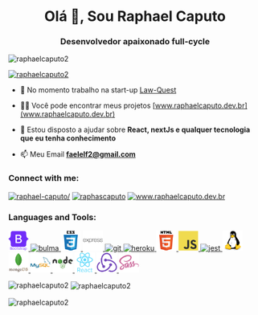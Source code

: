 <h1 align="center">Olá 👋, Sou Raphael Caputo</h1>
<h3 align="center">Desenvolvedor apaixonado full-cycle</h3>

<p align="left"> <img src="https://komarev.com/ghpvc/?username=raphaelcaputo2&label=Profile%20views&color=0e75b6&style=flat" alt="raphaelcaputo2" /> </p>

<p align="left"> <a href="https://github.com/ryo-ma/github-profile-trophy"><img src="https://github-profile-trophy.vercel.app/?username=raphaelcaputo2" alt="raphaelcaputo2" /></a> </p>

- 🔭 No momento trabalho na start-up [Law-Quest](https://lawquest.com.br/)

- 👨‍💻 Você pode encontrar meus projetos [www.raphaelcaputo.dev.br](www.raphaelcaputo.dev.br)

- 💬 Estou disposto a ajudar sobre **React, nextJs e qualquer tecnologia que eu tenha conhecimento**

- 📫 Meu Email **faelelf2@gmail.com**

<h3 align="left">Connect with me:</h3>
<p align="left">
<a href="https://linkedin.com/in/raphael-caputo/" target="blank"><img align="center" src="https://cdn.jsdelivr.net/npm/simple-icons@3.0.1/icons/linkedin.svg" alt="raphael-caputo/" height="30" width="40" /></a>
<a href="https://instagram.com/raphascaputo" target="blank"><img align="center" src="https://cdn.jsdelivr.net/npm/simple-icons@3.0.1/icons/instagram.svg" alt="raphascaputo" height="30" width="40" /></a>
<a href="/www.raphaelcaputo.dev.br" target="blank"><img align="center" src="https://cdn.jsdelivr.net/npm/simple-icons@3.0.1/icons/rss.svg" alt="www.raphaelcaputo.dev.br" height="30" width="40" /></a>
</p>

<h3 align="left">Languages and Tools:</h3>
<p align="left"> <a href="https://getbootstrap.com" target="_blank"> <img src="https://raw.githubusercontent.com/devicons/devicon/master/icons/bootstrap/bootstrap-plain-wordmark.svg" alt="bootstrap" width="40" height="40"/> </a> <a href="https://bulma.io/" target="_blank"> <img src="https://raw.githubusercontent.com/gilbarbara/logos/804dc257b59e144eaca5bc6ffd16949752c6f789/logos/bulma.svg" alt="bulma" width="40" height="40"/> </a> <a href="https://www.w3schools.com/css/" target="_blank"> <img src="https://raw.githubusercontent.com/devicons/devicon/master/icons/css3/css3-original-wordmark.svg" alt="css3" width="40" height="40"/> </a> <a href="https://expressjs.com" target="_blank"> <img src="https://raw.githubusercontent.com/devicons/devicon/master/icons/express/express-original-wordmark.svg" alt="express" width="40" height="40"/> </a> <a href="https://git-scm.com/" target="_blank"> <img src="https://www.vectorlogo.zone/logos/git-scm/git-scm-icon.svg" alt="git" width="40" height="40"/> </a> <a href="https://heroku.com" target="_blank"> <img src="https://www.vectorlogo.zone/logos/heroku/heroku-icon.svg" alt="heroku" width="40" height="40"/> </a> <a href="https://www.w3.org/html/" target="_blank"> <img src="https://raw.githubusercontent.com/devicons/devicon/master/icons/html5/html5-original-wordmark.svg" alt="html5" width="40" height="40"/> </a> <a href="https://developer.mozilla.org/en-US/docs/Web/JavaScript" target="_blank"> <img src="https://raw.githubusercontent.com/devicons/devicon/master/icons/javascript/javascript-original.svg" alt="javascript" width="40" height="40"/> </a> <a href="https://jestjs.io" target="_blank"> <img src="https://www.vectorlogo.zone/logos/jestjsio/jestjsio-icon.svg" alt="jest" width="40" height="40"/> </a> <a href="https://www.linux.org/" target="_blank"> <img src="https://raw.githubusercontent.com/devicons/devicon/master/icons/linux/linux-original.svg" alt="linux" width="40" height="40"/> </a> <a href="https://www.mongodb.com/" target="_blank"> <img src="https://raw.githubusercontent.com/devicons/devicon/master/icons/mongodb/mongodb-original-wordmark.svg" alt="mongodb" width="40" height="40"/> </a> <a href="https://www.mysql.com/" target="_blank"> <img src="https://raw.githubusercontent.com/devicons/devicon/master/icons/mysql/mysql-original-wordmark.svg" alt="mysql" width="40" height="40"/> </a> <a href="https://nodejs.org" target="_blank"> <img src="https://raw.githubusercontent.com/devicons/devicon/master/icons/nodejs/nodejs-original-wordmark.svg" alt="nodejs" width="40" height="40"/> </a> <a href="https://reactjs.org/" target="_blank"> <img src="https://raw.githubusercontent.com/devicons/devicon/master/icons/react/react-original-wordmark.svg" alt="react" width="40" height="40"/> </a> <a href="https://redux.js.org" target="_blank"> <img src="https://raw.githubusercontent.com/devicons/devicon/master/icons/redux/redux-original.svg" alt="redux" width="40" height="40"/> </a> <a href="https://sass-lang.com" target="_blank"> <img src="https://raw.githubusercontent.com/devicons/devicon/master/icons/sass/sass-original.svg" alt="sass" width="40" height="40"/> </a>  </p>

<p><img align="left" src="https://github-readme-stats.vercel.app/api/top-langs?username=raphaelcaputo2&show_icons=true&locale=en&layout=compact" alt="raphaelcaputo2" /></p>

<p>&nbsp;<img align="center" src="https://github-readme-stats.vercel.app/api?username=raphaelcaputo2&show_icons=true&locale=en" alt="raphaelcaputo2" /></p>

<p><img align="center" src="https://github-readme-streak-stats.herokuapp.com/?user=raphaelcaputo2&" alt="raphaelcaputo2" /></p>

